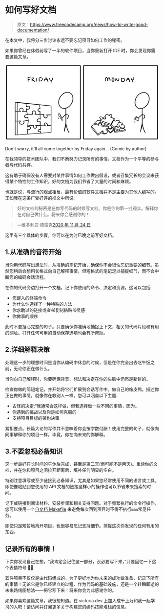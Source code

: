 # 如何写好文档

> 原文：<https://www.freecodecamp.org/news/how-to-write-good-documentation/>

在本文中，我将分三步讨论永远不要忘记项目如何工作的秘密。

如果你曾经在休假前写了一半的软件项目，当你重新打开 IDE 时，你会发现你需要这篇文章。

![Your project on Friday (a finished puzzle) vs Monday (a pile of puzzle pieces) comic](img/c576ceb456b30b491e8fcc64888b6cb8.png)

Don't worry, it'll all come together by Friday again... (Comic by author)

在我领导的技术团队中，我们不断努力记录所有的事情。文档作为一个平等的参与者与代码共存。

这有助于确保没有人需要对某件事情如何工作做出假设，或者召集冗长的会议来获得某个特性的工作知识。好的文档为我们节省了大量的时间和麻烦。

也就是说，与流行的观点相反，最有价值的软件文档并不是主要为其他人编写的。正如我在这条广受好评的推文中所说:

> 好的文档的秘密是在你写代码的时候写文档。你是你的第一批观众。解释你在对自己做什么。将来你会感谢你的！

> —维多利亚·德雷克[2020 年 11 月 24 日](https://twitter.com/victoriadotdev/status/1331262801797652483?ref_src=twsrc%5Etfw)

这里有三个具体的步骤，你可以在为时已晚之前写好文档。

## 1.从准确的音符开始

当你用代码写出想法时，从准确的笔记开始，确保你不会很快忘记重要的细节。虽然您稍后会想用长格式向自己解释事情，但短格式的笔记足以捕捉细节，而不会中断您的编码会话流程。

在你的代码旁边打开一个文档，记下你使用的命令、决定和资源。这可以包括:

*   您键入的终端命令
*   为什么你选择了一种特殊的方法
*   你求助过的链接或者*咳*复制粘贴*咳*灵感
*   你做事的顺序

此时不要担心完整的句子。只要确保你准确地捕捉上下文，相关的代码片段和有用的网址。打开任何可用的自动保存选项也会有所帮助。

## 2.详细解释决策

处理这一步的理想时间是当你从编码中休息的时候，但是在你完全出去吃午饭之前，无论你正在做什么。

当你向自己解释时，你要确保背景、想法和决定在你的头脑中仍然是新鲜的。

检查你做的简短笔记，并开始将它们扩展到会话写作中。做自己的橡皮鸭。描述你正在做的事情，就像你在教别人一样。您可以涵盖以下主题:

*   古怪的决定:“我通常会这样做，但我选择做一些不同的事情，因为…
*   你遇到的挑战以及你是如何克服的
*   支持项目目标的架构决策

紧扣要点。长篇大论的写作并不意味着你会按字数付酬！使用完整的句子，就像向同事解释你的项目一样。毕竟，你在向未来的你解释。

## 3.不要忽视必备知识

这一步最好在长时间的午休后完成，甚至是第二天(但可能不是两天)。重读你的文档，并在你和项目之间拉开距离后，填补任何明显的空白。

特别注意填写或至少链接到必备知识，尤其是如果您经常使用不同的语言或工具。即使像粘贴到您使用的 API 文档的链接这样小的操作也可以节省未来搜索的时间。

记下或链接到阅读材料、安装步骤和相关支持问题。对于频繁执行的命令行操作，您可以使用一个[自文档 Makefile](https://victoria.dev/blog/how-to-create-a-self-documenting-makefile/) 来避免每次回到项目时不得不执行`man`常见任务。

即使只是短暂地离开项目，也很容易忘记支持细节。捕捉这次你发现的任何有用的东西。

## 记录所有的事情！

下次你发现自己在想，“我肯定会记住这一部分，没必要写下来，”只要回忆一下这个表情符号:🤦‍♀️

软件项目不仅仅是由代码组成的。为了更好地为你未来的成功做准备，记录下所有的事情！无论它是你已经建立的过程、作为代码的基础设施，还是一个转瞬即逝的未来路线图想法——把它写下来！将来你会为此感谢你的。

如果你喜欢这篇文章，我很想知道。在 victoria.dev 上加入成千上万和我一起学习的人吧！请访问并订阅更多关于构建您的编码技能堆栈的信息。